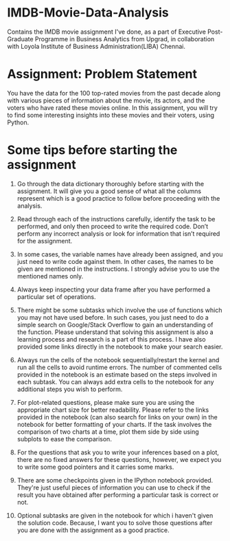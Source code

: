 # IMDB-Movie-Data-Analysis
Contains the IMDB movie assignment I've done, as a part of Executive Post-Graduate Programme in Business Analytics from Upgrad, in collaboration with Loyola Institute of Business Administration(LIBA) Chennai.

# Assignment: Problem Statement
You have the data for the 100 top-rated movies from the past decade along with various pieces of information about the movie, its actors, and the voters who have rated these movies online. In this assignment, you will try to find some interesting insights into these movies and their voters, using Python.

# Some tips before starting the assignment
1. Go through the data dictionary thoroughly before starting with the assignment. It will give you a good sense of what all the columns represent which is a good practice to follow before proceeding with the analysis.

2. Read through each of the instructions carefully, identify the task to be performed, and only then proceed to write the required code. Don’t perform any incorrect analysis or look for information that isn’t required for the assignment.

3. In some cases, the variable names have already been assigned, and you just need to write code against them. In other cases, the names to be given are mentioned in the instructions. I strongly advise you to use the mentioned names only.

4. Always keep inspecting your data frame after you have performed a particular set of operations.

5. There might be some subtasks which involve the use of functions which you may not have used before. In such cases, you just need to do a simple search on Google/Stack Overflow to gain an understanding of the function. Please understand that solving this assignment is also a learning process and research is a part of this process. I have also provided some links directly in the notebook to make your search easier.

6. Always run the cells of the notebook sequentially/restart the kernel and run all the cells to avoid runtime errors. The number of commented cells provided in the notebook is an estimate based on the steps involved in each subtask. You can always add extra cells to the notebook for any additional steps you wish to perform.

7. For plot-related questions, please make sure you are using the appropriate chart size for better readability. Please refer to the links provided in the notebook (can also search for links on your own) in the notebook for better formatting of your charts. If the task involves the comparison of two charts at a time, plot them side by side using subplots to ease the comparison.

8. For the questions that ask you to write your inferences based on a plot, there are no fixed answers for these questions, however, we expect you to write some good pointers and it carries some marks.

9. There are some checkpoints given in the IPython notebook provided. They're just useful pieces of information you can use to check if the result you have obtained after performing a particular task is correct or not.

10. Optional subtasks are given in the notebook for which i haven't given the solution code. Because, I want you to solve those questions after you are done with the assignment as a good practice.
